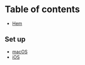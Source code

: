 # Table of contents

* [Hem](README.md)

## Set up

* [macOS](set-up/macos.md)
* [iOS](set-up/ios.md)

